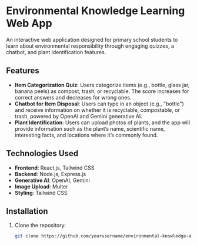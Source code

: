 # Environmental Knowledge Learning Web App

An interactive web application designed for primary school students to learn about environmental responsibility through engaging quizzes, a chatbot, and plant identification features.

## Features
- **Item Categorization Quiz**: Users categorize items (e.g., bottle, glass jar, banana peels) as compost, trash, or recyclable. The score increases for correct answers and decreases for wrong ones.
- **Chatbot for Item Disposal**: Users can type in an object (e.g., "bottle") and receive information on whether it is recyclable, compostable, or trash, powered by OpenAI and Gemini generative AI.
- **Plant Identification**: Users can upload photos of plants, and the app will provide information such as the plant’s name, scientific name, interesting facts, and locations where it’s commonly found.

## Technologies Used
- **Frontend**: React.js, Tailwind CSS
- **Backend**: Node.js, Express.js
- **Generative AI**: OpenAI, Gemini
- **Image Upload**: Multer
- **Styling**: Tailwind CSS

## Installation
1. Clone the repository:
   ```bash
   git clone https://github.com/yourusername/environmental-knowledge-app.git
